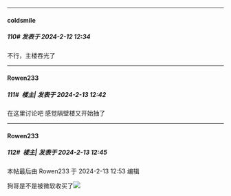 
*****

####  coldsmile  
##### 110#       发表于 2024-2-12 12:34

不行，主楼吞光了

*****

####  Rowen233  
##### 111#         楼主| 发表于 2024-2-13 12:42

在这里讨论吧 感觉隔壁楼又开始抽了

*****

####  Rowen233  
##### 112#         楼主| 发表于 2024-2-13 12:45

 本帖最后由 Rowen233 于 2024-2-13 12:53 编辑 

狗哥是不是被微软收买了<img src="https://static.saraba1st.com/image/smiley/face2017/067.png" referrerpolicy="no-referrer">

